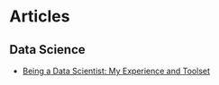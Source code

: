 # Articles

## Data Science

- [Being a Data Scientist: My Experience and Toolset](https://jeffersonheard.github.io/2017/01/being-a-data-scientist-my-experience-and-toolset/)
